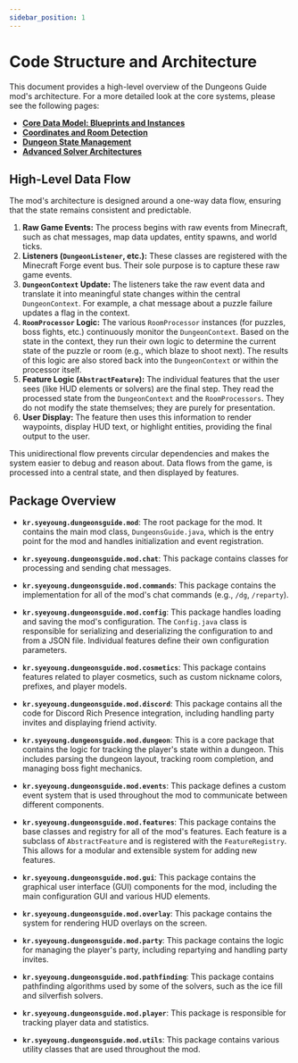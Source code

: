 ```yaml
---
sidebar_position: 1
---
```


# Code Structure and Architecture

This document provides a high-level overview of the Dungeons Guide mod's architecture. For a more detailed look at the core systems, please see the following pages:

-   **[Core Data Model: Blueprints and Instances](./core-systems/data-model.md)**
-   **[Coordinates and Room Detection](./core-systems/coordinates-and-room-detection.md)**
-   **[Dungeon State Management](./dungeon-state-management.md)**
-   **[Advanced Solver Architectures](./advanced-solvers.md)**

## High-Level Data Flow

The mod's architecture is designed around a one-way data flow, ensuring that the state remains consistent and predictable.

1.  **Raw Game Events:** The process begins with raw events from Minecraft, such as chat messages, map data updates, entity spawns, and world ticks.
2.  **Listeners (`DungeonListener`, etc.):** These classes are registered with the Minecraft Forge event bus. Their sole purpose is to capture these raw game events.
3.  **`DungeonContext` Update:** The listeners take the raw event data and translate it into meaningful state changes within the central `DungeonContext`. For example, a chat message about a puzzle failure updates a flag in the context.
4.  **`RoomProcessor` Logic:** The various `RoomProcessor` instances (for puzzles, boss fights, etc.) continuously monitor the `DungeonContext`. Based on the state in the context, they run their own logic to determine the current state of the puzzle or room (e.g., which blaze to shoot next). The results of this logic are also stored back into the `DungeonContext` or within the processor itself.
5.  **Feature Logic (`AbstractFeature`):** The individual features that the user sees (like HUD elements or solvers) are the final step. They read the processed state from the `DungeonContext` and the `RoomProcessors`. They do not modify the state themselves; they are purely for presentation.
6.  **User Display:** The feature then uses this information to render waypoints, display HUD text, or highlight entities, providing the final output to the user.

This unidirectional flow prevents circular dependencies and makes the system easier to debug and reason about. Data flows from the game, is processed into a central state, and then displayed by features.

## Package Overview

-   **`kr.syeyoung.dungeonsguide.mod`**: The root package for the mod. It contains the main mod class, `DungeonsGuide.java`, which is the entry point for the mod and handles initialization and event registration.

-   **`kr.syeyoung.dungeonsguide.mod.chat`**: This package contains classes for processing and sending chat messages.

-   **`kr.syeyoung.dungeonsguide.mod.commands`**: This package contains the implementation for all of the mod's chat commands (e.g., `/dg`, `/reparty`).

-   **`kr.syeyoung.dungeonsguide.mod.config`**: This package handles loading and saving the mod's configuration. The `Config.java` class is responsible for serializing and deserializing the configuration to and from a JSON file. Individual features define their own configuration parameters.

-   **`kr.syeyoung.dungeonsguide.mod.cosmetics`**: This package contains features related to player cosmetics, such as custom nickname colors, prefixes, and player models.

-   **`kr.syeyoung.dungeonsguide.mod.discord`**: This package contains all the code for Discord Rich Presence integration, including handling party invites and displaying friend activity.

-   **`kr.syeyoung.dungeonsguide.mod.dungeon`**: This is a core package that contains the logic for tracking the player's state within a dungeon. This includes parsing the dungeon layout, tracking room completion, and managing boss fight mechanics.

-   **`kr.syeyoung.dungeonsguide.mod.events`**: This package defines a custom event system that is used throughout the mod to communicate between different components.

-   **`kr.syeyoung.dungeonsguide.mod.features`**: This package contains the base classes and registry for all of the mod's features. Each feature is a subclass of `AbstractFeature` and is registered with the `FeatureRegistry`. This allows for a modular and extensible system for adding new features.

-   **`kr.syeyoung.dungeonsguide.mod.gui`**: This package contains the graphical user interface (GUI) components for the mod, including the main configuration GUI and various HUD elements.

-   **`kr.syeyoung.dungeonsguide.mod.overlay`**: This package contains the system for rendering HUD overlays on the screen.

-   **`kr.syeyoung.dungeonsguide.mod.party`**: This package contains the logic for managing the player's party, including repartying and handling party invites.

-   **`kr.syeyoung.dungeonsguide.mod.pathfinding`**: This package contains pathfinding algorithms used by some of the solvers, such as the ice fill and silverfish solvers.

-   **`kr.syeyoung.dungeonsguide.mod.player`**: This package is responsible for tracking player data and statistics.

-   **`kr.syeyoung.dungeonsguide.mod.utils`**: This package contains various utility classes that are used throughout the mod.